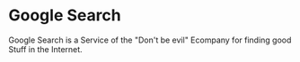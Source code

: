 # Google Search

Google Search is a Service of the "Don't be evil" Ecompany for finding good Stuff in the Internet.
